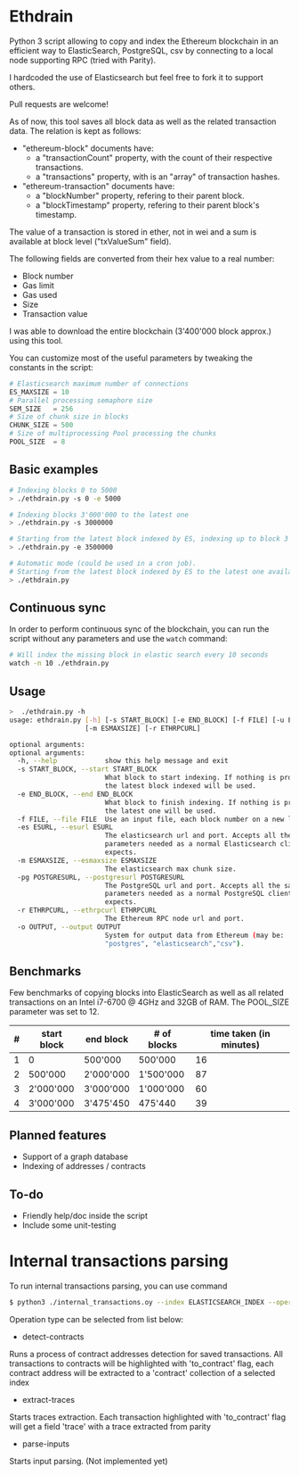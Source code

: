 # Ethdrain

Python 3 script allowing to copy and index the Ethereum blockchain in an efficient way to ElasticSearch, PostgreSQL, csv by connecting to a local node supporting RPC (tried with Parity).

I hardcoded the use of Elasticsearch but feel free to fork it to support others.

Pull requests are welcome!

As of now, this tool saves all block data as well as the related transaction data. The relation is kept as follows: 
* "ethereum-block" documents have:
    * a "transactionCount" property, with the count of their respective transactions.
    * a "transactions" property, with is an "array" of transaction hashes.
* "ethereum-transaction" documents have:
    * a "blockNumber" property, refering to their parent block.
    * a "blockTimestamp" property, refering to their parent block's timestamp.

The value of a transaction is stored in ether, not in wei and a sum is available at block level ("txValueSum" field).

The following fields are converted from their hex value to a real number:
* Block number
* Gas limit
* Gas used
* Size
* Transaction value

I was able to download the entire blockchain (3'400'000 block approx.) using this tool. 

You can customize most of the useful parameters by tweaking the constants in the script:
```python
# Elasticsearch maximum number of connections
ES_MAXSIZE = 10
# Parallel processing semaphore size
SEM_SIZE   = 256
# Size of chunk size in blocks
CHUNK_SIZE = 500
# Size of multiprocessing Pool processing the chunks
POOL_SIZE  = 8
```

## Basic examples
```bash
# Indexing blocks 0 to 5000
> ./ethdrain.py -s 0 -e 5000

# Indexing blocks 3'000'000 to the latest one
> ./ethdrain.py -s 3000000

# Starting from the latest block indexed by ES, indexing up to block 3'500'000
> ./ethdrain.py -e 3500000

# Automatic mode (could be used in a cron job).
# Starting from the latest block indexed by ES to the latest one available on the local node
> ./ethdrain.py
```

## Continuous sync
In order to perform continuous sync of the blockchain, you can run the script without any parameters and use the `watch` command:
```bash
# Will index the missing block in elastic search every 10 seconds
watch -n 10 ./ethdrain.py
```

## Usage
```bash
>  ./ethdrain.py -h
usage: ethdrain.py [-h] [-s START_BLOCK] [-e END_BLOCK] [-f FILE] [-u ESURL]
                   [-m ESMAXSIZE] [-r ETHRPCURL]

optional arguments:
optional arguments:
  -h, --help            show this help message and exit
  -s START_BLOCK, --start START_BLOCK
                        What block to start indexing. If nothing is provided,
                        the latest block indexed will be used.
  -e END_BLOCK, --end END_BLOCK
                        What block to finish indexing. If nothing is provided,
                        the latest one will be used.
  -f FILE, --file FILE  Use an input file, each block number on a new line.
  -es ESURL, --esurl ESURL
                        The elasticsearch url and port. Accepts all the same
                        parameters needed as a normal Elasticsearch client
                        expects.
  -m ESMAXSIZE, --esmaxsize ESMAXSIZE
                        The elasticsearch max chunk size.
  -pg POSTGRESURL, --postgresurl POSTGRESURL
                        The PostgreSQL url and port. Accepts all the same
                        parameters needed as a normal PostgreSQL client
                        expects.
  -r ETHRPCURL, --ethrpcurl ETHRPCURL
                        The Ethereum RPC node url and port.
  -o OUTPUT, --output OUTPUT
                        System for output data from Ethereum (may be:
                        "postgres", "elasticsearch","csv").

```

## Benchmarks
Few benchmarks of copying blocks into ElasticSearch as well as all related transactions on an Intel i7-6700 @ 4GHz and 32GB of RAM. The POOL\_SIZE parameter was set to 12.

| # | start block | end block | # of blocks | time taken (in minutes) |
|---|-------------|-----------|-------------|-------------------------|
| 1 |           0 |   500'000 |     500'000 |                      16 |
| 2 |     500'000 | 2'000'000 |   1'500'000 |                      87 |
| 3 |   2'000'000 | 3'000'000 |   1'000'000 |                      60 |
| 4 |   3'000'000 | 3'475'450 |     475'440 |                      39 |

## Planned features
* Support of a graph database
* Indexing of addresses / contracts

## To-do
* Friendly help/doc inside the script
* Include some unit-testing

# Internal transactions parsing
To run internal transactions parsing, you can use command 
```bash
$ python3 ./internal_transactions.oy --index ELASTICSEARCH_INDEX --operation CHOSEN_OPERATION
```
Operation type can be selected from list below:
- detect-contracts

Runs a process of contract addresses detection for saved transactions. All transactions to contracts will be highlighted with 'to_contract' flag, each contract address will be extracted to a 'contract' collection of a selected index
- extract-traces

Starts traces extraction. Each transaction highlighted with 'to_contract' flag will get a field 'trace' with a trace extracted from parity
- parse-inputs

Starts input parsing. (Not implemented yet)